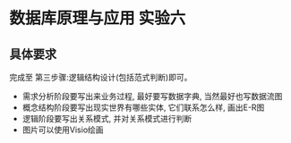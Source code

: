 # 数据库原理与应用 实验六
## 具体要求
完成至 第三步骤:逻辑结构设计(包括范式判断)即可。
* 需求分析阶段要写出来业务过程, 最好要写数据字典, 当然最好也写数据流图
* 概念结构阶段要写出现实世界有哪些实体, 它们联系怎么样, 画出E-R图
* 逻辑阶段要写出关系模式, 并对关系模式进行判断
* 图片可以使用Visio绘画